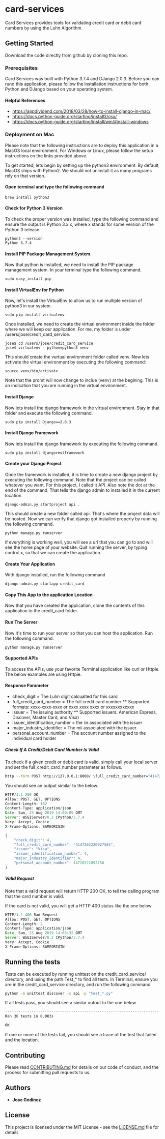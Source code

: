 # card-services

Card Services provides tools for validating credit card or debit card numbers by using the Luhn Algorithm.

## Getting Started

Download the code directly from github by cloning this repo.

### Prerequisites

Card Services was built with Python 3.7.4 and DJango 2.0.3. Before you can rund this application, please follow the installation instructions for both Python and DJango based on your operating system.

#### Helpful References
  * https://appdividend.com/2018/03/28/how-to-install-django-in-mac/
  * https://docs.python-guide.org/starting/install3/osx/
  * https://docs.python-guide.org/starting/install/win/#install-windows

### Deployment on Mac
Please note that the following instructions are to deploy this application in a MacOS local environment. For Windows or Linux, please follow the setup instructions on the links provided above.

To get started, lets begin by setting up the python3 environment. By default, MacOS ships with Python2. We should not uninstall it as many programs rely on that version.

#### Open terminal and type the following command

```
brew install python3
```
#### Check for Python 3 Version
To check the proper version was installed, type the following command and ensure the output is Python 3.x.x, where x stands for some version of the Python 3 release.

```
python3 --version
Python 3.7.4

```

#### Install PIP Package Management System
Now that python is installed, we need to install the PIP package management system. In your terminal type the following command.
```
sudo easy_install pip
```

#### Install VirtualEnv for Python
Now, let's install the VirtualEnv to allow us to run multiple version of python3 in our system.
```
sudo pip install virtualenv
```

Once installed, we need to create the virtual environment inside the folder where we will keep our application. For me, my folder is under /users/jose/credit_card_service. 
```
jose$ cd /users/jose/credit_card_service
jose$ virtualenv --python=python3 venv
```
This should create the vurtual environment folder called venv. Now lets activate the virtual environment by executing the following command:
```
source venv/bin/activate
```
Note that the promt will now change to inclue (venv) at the begining. This is an indication that you are running in the virtual environment.

#### Install Django
Now lets install the django framework in the virtual environment. Stay in that folder and execute the following command.
```
sudo pip install Django==2.0.3
```

#### Install Django Framework
Now lets install the django framework by executing the following command.
```
sudo pip install djangorestframework
```

#### Create your Django Project
Once the framework is installed, it is time to create a new django project by executing the following command. Note that the project can be called whatever you want. For this project, I called it API. Also note the dot at the end of the command. That tells the django admin to installed it in the current location.
```
django-admin.py startproject api .
```

This should create a new folder called api. That's where the project data will be hosted. Now we can verify that django got installed properly by running the following command.
```
python manage.py runserver
```

if everything is working well, you will see a url that you can go to and will see the home page of your website. Quit running the server, by typing control x, so that we can create the application.

#### Create Your Application
With django installed, run the following command
```
django-admin.py startapp credit_card
```

#### Copy This App to the application Location
Now that you have created the application, clone the contents of this application to the credit_card folder.

#### Run The Server
Now it's time to run your server so that you can host the application. Run the following command.
```
python manage.py runserver
```
#### Supported APIs
To access the APIs, use your favorite Terminal application like curl or Httpie. The below examples are using Httpie.

#### Response Parameter
 * check_digit = The Luhn digit calcualted for this card
 * full_credit_card_number = The full credit card number 
 ** Supported formats: xxxx-xxxx-xxxx or xxxx xxxx xxxx or xxxxxxxxxxxx
 * issuer = The issuing authority
 ** Supported issuers: American Express, Discover, Master Card, and Visa)
 * issuer_identification_number = the iin associated with the issuer
 * major_industry_identifier = The mii associated with the issuer
 * personal_account_number = The account number assigned to the individual card holder
 
##### Check If A Credit/Debit Card Number Is Valid
To check if a given credit or debit card is valid, simply call your local server and set the full_credit_card_number parameter as follows.
``` Bash
http --form POST http://127.0.0.1:8000/ \full_credit_card_number="4147202220927584"
```

You should see an output similar to the below.
```javascript
HTTP/1.1 200 OK
Allow: POST, GET, OPTIONS
Content-Length: 182
Content-Type: application/json
Date: Sun, 25 Aug 2019 14:00:09 GMT
Server: WSGIServer/0.2 CPython/3.7.4
Vary: Accept, Cookie
X-Frame-Options: SAMEORIGIN

{
    "check_digit": 4,
    "full_credit_card_number": "4147202220927584",
    "issuer": "Visa",
    "issuer_identification_number": 4,
    "major_industry_identifier": 4,
    "personal_account_number": 14720222092758
}
```

##### Valid Request
Note that a valid request will return HTTP 200 OK, to tell the calling program that the card number is valid.

If the card is not valid, you will get a HTTP 400 status like the one below
``` javascript
HTTP/1.1 400 Bad Request
Allow: POST, GET, OPTIONS
Content-Length: 2
Content-Type: application/json
Date: Sun, 25 Aug 2019 14:03:32 GMT
Server: WSGIServer/0.2 CPython/3.7.4
Vary: Accept, Cookie
X-Frame-Options: SAMEORIGIN
```

## Running the tests
Tests can be executed by running unittest on the credit_card_service/ directory, and using the path Test_* to find all tests. In Terminal, ensure you are in the credit_card_service directory, and run the following command
```Bash
python -m unittest discover -s api -p "test_*.py"
```

If all tests pass, you should see a similar outout to the one below
```Bash
----------------------------------------------------------------------
Ran 30 tests in 0.003s

OK

```
If one or more of the tests fail, you should see a trace of the test that failed and the location.

## Contributing

  

Please read [CONTRIBUTING.md](https://gist.github.com/PurpleBooth/b24679402957c63ec426) for details on our code of conduct, and the process for submitting pull requests to us.
  

## Authors
* **Jose Godinez** 

## License
This project is licensed under the MIT License - see the [LICENSE.md](LICENSE.md) file for details
